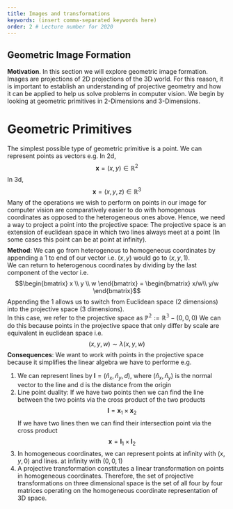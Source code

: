 ```yaml
---
title: Images and transformations
keywords: (insert comma-separated keywords here)
order: 2 # Lecture number for 2020
---
```


## Geometric Image Formation

**Motivation**. In this section we will explore geometric image formation. Images are projections of 2D projections of the 3D world. For this reason, it is important to establish an understanding of projective geometry and how it can be applied to help us solve problems in computer vision. We begin by looking at geometric primitives in 2-Dimensions and 3-Dimensions.  

# Geometric Primitives

The simplest possible type of geometric primitive is a point. We can represent points as vectors e.g.
In 2d,
$$\textbf{x} = (x, y) \in \mathbb{R}^2$$
In 3d,
$$\textbf{x} = (x, y, z) \in \mathbb{R}^3$$
Many of the operations we wish to perform on points in our image for computer vision are comparatively easier to do with homogenous coordinates as opposed to the heterogeneous ones above. Hence, we need a way to project a point into the projective space:
The projective space is an extension of euclidean space in which two lines always meet at a point (In some cases this point can be at point at infinity). $$$$
**Method**: We can go from heterogenous to homogeneous coordinates by appending a 1 to end of our vector i.e. $(x, y)$ would go to $(x, y, 1)$.
<br>
We can return to heterogenous coordinates by dividing by the last component of the vector i.e. 
$$\begin{bmatrix}
x \\
y \\
w
\end{bmatrix} = \begin{bmatrix}
x/w\\
y/w
\end{bmatrix}$$ $$$$
Appending the 1 allows us to switch from Euclidean space (2 dimensions) into the projective space (3 dimensions). <br> In this case, we refer to the projective space as $\mathbb{P^2} := \mathbb{R^3} - (0, 0, 0)$ 
We can do this because points in the projective space that only differ by scale are equivalent in euclidean space i.e. 
$$(x, y, w) \sim \lambda(x, y, w)$$ $$$$
**Consequences**: We want to work with points in the projective space because it simplifies the linear algebra we have to performe e.g.
1. We can represent lines by $\textbf{l} = (\hat{n}_x, \hat{n}_y, d)$, where $(\hat{n}_x, \hat{n}_y)$ is the normal vector to the line and d is the distance from the origin
2. Line point duality: If we have two points then we can find the line between the two points via the cross product of the two products
$$\textbf{l} = \textbf{x}_1 \times \textbf{x}_2$$
If we have two lines then we can find their intersection point via the cross product
$$\textbf{x} = \textbf{l}_1 \times \textbf{l}_2$$
3. In homogeneous coordinates, we can represent points at infinity with $(x, y, 0)$ and lines. at infinity with $(0, 0, 1)$
4. A projective transformation constitutes a linear transformation on points in homogeneous coordinates. Therefore, the set of projective transformations on three dimensional space is the set of all four by four matrices operating on the homogeneous coordinate representation of 3D space.

